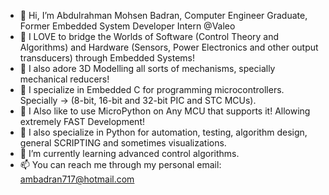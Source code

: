 - 👋 Hi, I’m Abdulrahman Mohsen Badran, Computer Engineer Graduate, Former Embedded System Developer Intern @Valeo
- 💞️ I LOVE to bridge the Worlds of Software (Control Theory and Algorithms) and Hardware (Sensors, Power Electronics and other output transducers) through Embedded Systems!
- 💞️ I also adore 3D Modelling all sorts of mechanisms, specially mechanical reducers!
- 👀 I specialize in Embedded C for programming microcontrollers. Specially -> (8-bit, 16-bit and 32-bit PIC and STC MCUs).
- 👀 I Also like to use MicroPython on Any MCU that supports it! Allowing extremely FAST Development!
- 👀 I also specialize in Python for automation, testing, algorithm design, general SCRIPTING and sometimes visualizations.
- 🌱 I’m currently learning advanced control algorithms.
- 📫 You can reach me through my personal email: ambadran717@hotmail.com


